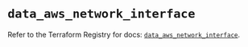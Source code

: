 # `data_aws_network_interface`

Refer to the Terraform Registry for docs: [`data_aws_network_interface`](https://registry.terraform.io/providers/hashicorp/aws/6.7.0/docs/data-sources/network_interface).
